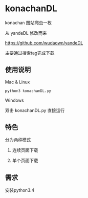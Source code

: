 # konachanDL

konachan 图站爬虫一枚

从 yandeDL 修改而来

https://github.com/wudaown/yandeDL

主要通过搜索tag完成下载

## 使用说明

Mac & Linux

```python
python3 konachanDL.py
```

Windows

双击 konachanDL.py 直接运行


## 特色

分为两种模式

1) 连续页面下载

2) 单个页面下载

## 需求
安装python3.4




